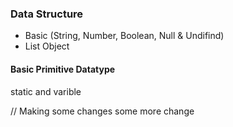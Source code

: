 ### Data Structure

- Basic (String, Number, Boolean, Null & Undifind)
- List Object

#### Basic Primitive Datatype

static and varible

// Making some changes some more change
